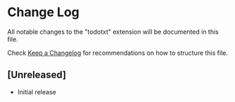 # Change Log

All notable changes to the "todotxt" extension will be documented in this file.

Check [Keep a Changelog](http://keepachangelog.com/) for recommendations on how to structure this file.

## [Unreleased]

- Initial release
